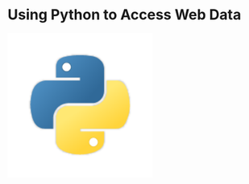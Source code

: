 # Using Python to Access Web Data

![python](https://raw.githubusercontent.com/github/explore/80688e429a7d4ef2fca1e82350fe8e3517d3494d/topics/python/python.png)
